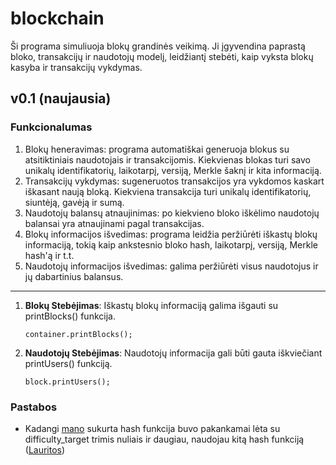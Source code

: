 # blockchain

Ši programa simuliuoja blokų grandinės veikimą. Ji įgyvendina paprastą bloko, transakcijų ir naudotojų modelį, leidžiantį stebėti, kaip vyksta blokų kasyba ir transakcijų vykdymas.

## v0.1 (naujausia)

### Funkcionalumas

1. Blokų heneravimas: programa automatiškai generuoja blokus su atsitiktiniais naudotojais ir transakcijomis. Kiekvienas blokas turi savo unikalų identifikatorių, laikotarpį, versiją, Merkle šaknį ir kita informaciją.
2. Transakcijų vykdymas: sugeneruotos transakcijos yra vykdomos kaskart iškasant naują bloką. Kiekviena transakcija turi unikalų identifikatorių, siuntėją, gavėją ir sumą.
3. Naudotojų balansų atnaujinimas: po kiekvieno bloko iškėlimo naudotojų balansai yra atnaujinami pagal transakcijas.
4. Blokų informacijos išvedimas: programa leidžia peržiūrėti iškastų blokų informaciją, tokią kaip ankstesnio bloko hash, laikotarpį, versiją, Merkle hash'ą ir t.t.
5. Naudotojų informacijos išvedimas: galima peržiūrėti visus naudotojus ir jų dabartinius balansus.

---

1. **Blokų Stebėjimas**: Iškastų blokų informaciją galima išgauti su printBlocks() funkcija.
    ```
    container.printBlocks();
    ```
2. **Naudotojų Stebėjimas**: Naudotojų informacija gali būti gauta iškviečiant printUsers() funkciją.
    ```
    block.printUsers();
    ```

### Pastabos

- Kadangi [mano](https://github.com/N0rmalus/hash-generator) sukurta hash funkcija buvo pakankamai lėta su difficulty_target trimis nuliais ir daugiau, naudojau kitą hash funkciją ([Lauritos](https://github.com/LauritaR/Blockchain2023))